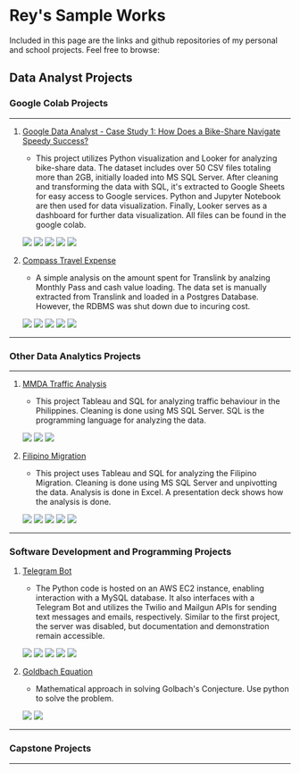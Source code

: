 # Rey's Sample Works

Included in this page are the links and github repositories of my personal and school projects.
Feel free to browse:

## Data Analyst Projects

### Google Colab Projects
***
1. [Google Data Analyst - Case Study 1: How Does a Bike-Share Navigate Speedy Success?](https://colab.research.google.com/drive/1SEMoFim_BMfPKq8fyGaW6xgIcSrSSUgb#scrollTo=DagP4WgtKWPE)
    - This project utilizes Python visualization and Looker for analyzing bike-share data. The dataset includes over 50 CSV files totaling more than 2GB, initially loaded into MS SQL Server. After cleaning and transforming the data with SQL, it's extracted to Google Sheets for easy access to Google services. Python and Jupyter Notebook are then used for data visualization. Finally, Looker serves as a dashboard for further data visualization. All files can be found in the google colab.

    <a><img src="https://img.shields.io/badge/MS%20SQL%20SERVER-FFDE59" /></a>
    <a><img src="https://img.shields.io/badge/Python-545353" /></a>
    <a><img src="https://img.shields.io/badge/SQL-D9AA1D" /></a>
    <a><img src="https://img.shields.io/badge/Jupyter%20Notebook-7DDA58" /></a>
    <a><img src="https://img.shields.io/badge/Google%20Looker%20Studio-01013C" /></a>
    
2. [Compass Travel Expense](https://colab.research.google.com/drive/1NdTEyaCMcY-cBJlOcmXoGG16lMLZ7jZ4#scrollTo=8TIQuM72gZ3j)
    - A simple analysis on the amount spent for Translink by analzing Monthly Pass and cash value loading. The data set is manually extracted from Translink and loaded in a Postgres Database. However, the RDBMS was shut down due to incuring cost.

    <a><img src="https://img.shields.io/badge/Postgres%20SQL-032DFF" /></a>
    <a><img src="https://img.shields.io/badge/Python-545353" /></a>
    <a><img src="https://img.shields.io/badge/SQL-D9AA1D" /></a>
    <a><img src="https://img.shields.io/badge/Jupyter%20Notebook-7DDA58" /></a>
    <a><img src="https://img.shields.io/badge/Google%20Looker%20Studio-01013C" /></a>
***

### Other Data Analytics Projects

***
1. [MMDA Traffic Analysis](https://reytorremis.github.io/rey_sample_works/mmda_dash/)
    - This project Tableau and SQL for analyzing traffic behaviour in the Philippines. Cleaning is done using MS SQL Server. SQL is the programming language for analyzing the data.

    <a><img src="https://img.shields.io/badge/MS%20SQL%20SERVER-FFDE59" /></a>
    <a><img src="https://img.shields.io/badge/SQL-D9AA1D" /></a>
    <a><img src="https://img.shields.io/badge/Tableau%20Public-05058E" /></a>

2. [Filipino Migration](https://reytorremis.github.io/rey_sample_works/filipino_migration_analysis)
    - This project uses Tableau and SQL for analyzing the Filipino Migration.  Cleaning is done using MS SQL Server and unpivotting the data. Analysis is done in Excel. A presentation deck shows how the analysis is done.

    <a><img src="https://img.shields.io/badge/MS%20SQL%20SERVER-FFDE59" /></a>
    <a><img src="https://img.shields.io/badge/Excel%20and%20Spreadsheets-058E43" /></a>
    <a><img src="https://img.shields.io/badge/Powerpoint%20Presentation-E96D07" /></a>
    <a><img src="https://img.shields.io/badge/SQL-D9AA1D" /></a>
    <a><img src="https://img.shields.io/badge/Tableau%20Public-05058E" /></a>

***

### Software Development and Programming Projects 

1. [Telegram Bot](https://reytorremis.github.io/rey_sample_works/telegrambot/)
    - The Python code is hosted on an AWS EC2 instance, enabling interaction with a MySQL database. It also interfaces with a Telegram Bot and utilizes the Twilio and Mailgun APIs for sending text messages and emails, respectively. Similar to the first project, the server was disabled, but documentation and demonstration remain accessible.

    <a><img src="https://img.shields.io/badge/Python-545353" /></a>
    <a><img src="https://img.shields.io/badge/Amazon%20Web%20Services-F50202" /></a>
    <a><img src="https://img.shields.io/badge/MySQL-40A9B9" /></a>
    <a><img src="https://img.shields.io/badge/SQL-D9AA1D" /></a>
    <a><img src="https://img.shields.io/badge/Telegram-1B8EE1" /></a>

2. [Goldbach Equation](https://colab.research.google.com/drive/1m8KwEv2cmQvE6SBJu-qUyoN0dJLreADe)
    - Mathematical approach in solving Golbach's Conjecture. Use python to solve the problem.

    <a><img src="https://img.shields.io/badge/Python-545353" /></a>
    <a><img src="https://img.shields.io/badge/Jupyter%20Notebook-7DDA58" /></a>

***

### Capstone Projects

___

